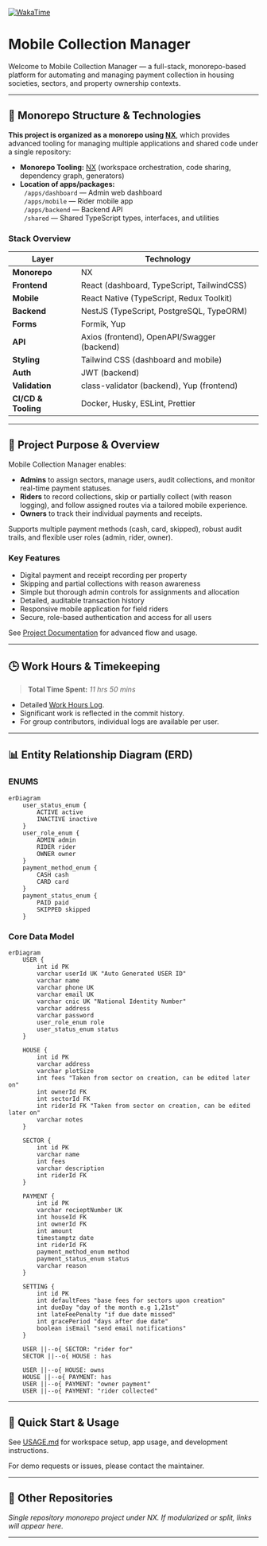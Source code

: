 [![WakaTime](https://img.shields.io/badge/project-31%20hrs%2012%20mins-blue)](https://wakatime.com/@436e4a6b-ccd5-49ff-b80f-1e57d59d7ee3/projects/rzpbwqrxrj?start=2025-10-12&end=2025-10-18)

# Mobile Collection Manager

Welcome to Mobile Collection Manager — a full-stack, monorepo-based platform for automating and managing payment collection in housing societies, sectors, and property ownership contexts.

---

## 🚦 Monorepo Structure & Technologies

**This project is organized as a monorepo using [NX](https://nx.dev)**, which provides advanced tooling for managing multiple applications and shared code under a single repository:

- **Monorepo Tooling:** [NX](https://nx.dev) (workspace orchestration, code sharing, dependency graph, generators)
- **Location of apps/packages:**  
  &nbsp;&nbsp;`/apps/dashboard` — Admin web dashboard  
  &nbsp;&nbsp;`/apps/mobile` — Rider mobile app  
  &nbsp;&nbsp;`/apps/backend` — Backend API  
  &nbsp;&nbsp;`/shared` — Shared TypeScript types, interfaces, and utilities

### Stack Overview

| Layer               | Technology                                  |
| ------------------- | ------------------------------------------- |
| **Monorepo**        | NX                                          |
| **Frontend**        | React (dashboard, TypeScript, TailwindCSS)  |
| **Mobile**          | React Native (TypeScript, Redux Toolkit)    |
| **Backend**         | NestJS (TypeScript, PostgreSQL, TypeORM)    |
| **Forms**           | Formik, Yup                                 |
| **API**             | Axios (frontend), OpenAPI/Swagger (backend) |
| **Styling**         | Tailwind CSS (dashboard and mobile)         |
| **Auth**            | JWT (backend)                               |
| **Validation**      | class-validator (backend), Yup (frontend)   |
| **CI/CD & Tooling** | Docker, Husky, ESLint, Prettier             |

---

## 📖 Project Purpose & Overview

Mobile Collection Manager enables:

- **Admins** to assign sectors, manage users, audit collections, and monitor real-time payment statuses.
- **Riders** to record collections, skip or partially collect (with reason logging), and follow assigned routes via a tailored mobile experience.
- **Owners** to track their individual payments and receipts.

Supports multiple payment methods (cash, card, skipped), robust audit trails, and flexible user roles (admin, rider, owner).

### Key Features

- Digital payment and receipt recording per property
- Skipping and partial collections with reason awareness
- Simple but thorough admin controls for assignments and allocation
- Detailed, auditable transaction history
- Responsive mobile application for field riders
- Secure, role-based authentication and access for all users

See [Project Documentation](./docs/USAGE.md) for advanced flow and usage.

---

## 🕒 Work Hours & Timekeeping

> **Total Time Spent:** _11 hrs 50 mins_

- Detailed [Work Hours Log](./work_hours.md).
- Significant work is reflected in the commit history.
- For group contributors, individual logs are available per user.

---

## 📊 Entity Relationship Diagram (ERD)

### ENUMS

```mermaid
erDiagram
    user_status_enum {
        ACTIVE active
        INACTIVE inactive
    }
    user_role_enum {
        ADMIN admin
        RIDER rider
        OWNER owner
    }
    payment_method_enum {
        CASH cash
        CARD card
    }
    payment_status_enum {
        PAID paid
        SKIPPED skipped
    }
```

### Core Data Model

```mermaid
erDiagram
    USER {
        int id PK
        varchar userId UK "Auto Generated USER ID"
        varchar name
        varchar phone UK
        varchar email UK
        varchar cnic UK "National Identity Number"
        varchar address
        varchar password
        user_role_enum role
        user_status_enum status
    }

    HOUSE {
        int id PK
        varchar address
        varchar plotSize
        int fees "Taken from sector on creation, can be edited later on"
        int ownerId FK
        int sectorId FK
        int riderId FK "Taken from sector on creation, can be edited later on"
        varchar notes
    }

    SECTOR {
        int id PK
        varchar name
        int fees
        varchar description
        int riderId FK
    }

    PAYMENT {
        int id PK
        varchar recieptNumber UK
        int houseId FK
        int ownerId FK
        int amount
        timestamptz date
        int riderId FK
        payment_method_enum method
        payment_status_enum status
        varchar reason
    }

    SETTING {
        int id PK
        int defaultFees "base fees for sectors upon creation"
        int dueDay "day of the month e.g 1,21st"
        int lateFeePenalty "if due date missed"
        int gracePeriod "days after due date"
        boolean isEmail "send email notifications"
    }

    USER ||--o{ SECTOR: "rider for"
    SECTOR ||--o{ HOUSE : has

    USER ||--o{ HOUSE: owns
    HOUSE ||--o{ PAYMENT: has
    USER ||--o{ PAYMENT: "owner payment"
    USER ||--o{ PAYMENT: "rider collected"
```

---

## 🚀 Quick Start & Usage

See [USAGE.md](./docs/USAGE.md) for workspace setup, app usage, and development instructions.

For demo requests or issues, please contact the maintainer.

---

## 🔗 Other Repositories

_Single repository monorepo project under NX. If modularized or split, links will appear here._

---
